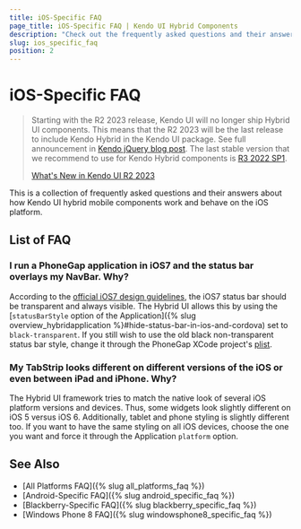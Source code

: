 ```yaml
---
title: iOS-Specific FAQ
page_title: iOS-Specific FAQ | Kendo UI Hybrid Components
description: "Check out the frequently asked questions and their answers about how Kendo UI hybrid components work and behave on the iOS platform."
slug: ios_specific_faq
position: 2
---
```


# iOS-Specific FAQ

>Starting with the R2 2023 release, Kendo UI will no longer ship Hybrid UI components. This means that the R2 2023 will be the last release to include Kendo Hybrid in the Kendo UI package. See full announcement in [Kendo jQuery blog post](https://www.telerik.com/blogs/r2-2023-kendo-ui-release#end-of-support-announcements). The last stable version that we recommend to use for Kendo Hybrid components is [R3 2022 SP1](https://www.telerik.com/support/whats-new/kendo-ui/release-history/kendo-ui-r3-2022-sp1-(version-2022-3-1109)).
>
>[What's New in Kendo UI R2 2023](https://www.telerik.com/blogs/r2-2023-kendo-ui-release#kendo-ui-for-jquery)

This is a collection of frequently asked questions and their answers about how Kendo UI hybrid mobile components work and behave on the iOS platform.

## List of FAQ

### I run a PhoneGap application in iOS7 and the status bar overlays my NavBar. Why?

According to the [official iOS7 design guidelines](https://developer.apple.com/library/ios/documentation/UserExperience/Conceptual/MobileHIG/Bars.html#//apple_ref/doc/uid/TP40006556-CH12-SW1), the iOS7 status bar should be transparent and always visible. The Hybrid UI allows this by using the [`statusBarStyle` option of the Application]({% slug overview_hybridapplication %}#hide-status-bar-in-ios-and-cordova) set to `black-transparent`. If you still wish to use the old black non-transparent status bar style, change it through the PhoneGap XCode project's [plist](http://stackoverflow.com/a/4053237/258445).

### My TabStrip looks different on different versions of the iOS or even between iPad and iPhone. Why?

The Hybrid UI framework tries to match the native look of several iOS platform versions and devices. Thus, some widgets look slightly different on iOS 5 versus iOS 6. Additionally, tablet and phone styling is slightly different too. If you want to have the same styling on all iOS devices, choose the one you want and force it through the Application `platform` option.

## See Also

* [All Platforms FAQ]({% slug all_platforms_faq %})
* [Android-Specific FAQ]({% slug android_specific_faq %})
* [Blackberry-Specific FAQ]({% slug blackberry_specific_faq %})
* [Windows Phone 8 FAQ]({% slug windowsphone8_specific_faq %})
